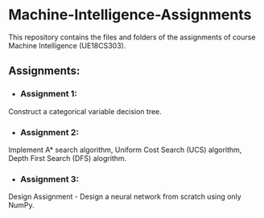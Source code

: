 # Machine-Intelligence-Assignments
This repository contains the files and folders of the assignments of course Machine Intelligence (UE18CS303).


## Assignments: 
- ### Assignment 1: 
Construct a categorical variable decision tree.

- ### Assignment 2:
Implement A* search algorithm, Uniform Cost Search (UCS) algorithm, Depth First Search (DFS) alogrithm.

- ### Assignment 3:
Design Assignment - Design a neural network from scratch using only NumPy.

